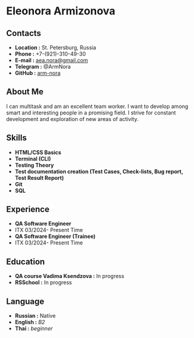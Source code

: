 # Eleonora Armizonova

## Contacts

* **Location :** St. Petersburg, Russia
* **Phone :** +7-(921)-310-49-30
* **E-mail :** <aea.nora@gmail.com>
* **Telegram :** @ArmNora
* **GitHub :** [arm-nora](https://github.com/arm-nora)

## About Me

I can multitask and am an excellent team worker. I want to develop among smart and interesting people in a promising field. I strive for constant development and exploration of new areas of activity.

## Skills

* **HTML/CSS Basics**
* **Terminal (CLI)**
* **Testing Theory**
* **Test documentation creation (Test Cases, Check-lists, Bug report, Test Result Report)**
* **Git**
* **SQL**

## Experience

* **QA Software Engineer**
*  ITX 03/2024- Present Time
* **QA Software Engineer (Trainee)**
* ITX 03/2024- Present Time


## Education

* **QA course Vadima Ksendzova :** In progress
* **RSSchool :** In progress

## Language

* **Russian :** Native
* **English :** *B2* 
* **Thai :** *beginner* 